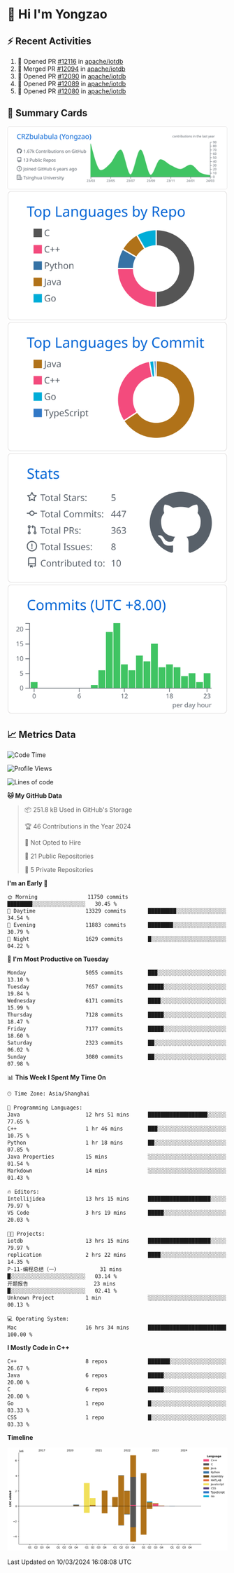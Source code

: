 # 👋 Hi I'm Yongzao

## ⚡ Recent Activities
<!--START_SECTION:activity-->
1. 💪 Opened PR [#12116](https://github.com/apache/iotdb/pull/12116) in [apache/iotdb](https://github.com/apache/iotdb)
2. 🎉 Merged PR [#12094](https://github.com/apache/iotdb/pull/12094) in [apache/iotdb](https://github.com/apache/iotdb)
3. 💪 Opened PR [#12090](https://github.com/apache/iotdb/pull/12090) in [apache/iotdb](https://github.com/apache/iotdb)
4. 💪 Opened PR [#12089](https://github.com/apache/iotdb/pull/12089) in [apache/iotdb](https://github.com/apache/iotdb)
5. 💪 Opened PR [#12080](https://github.com/apache/iotdb/pull/12080) in [apache/iotdb](https://github.com/apache/iotdb)
<!--END_SECTION:activity-->

## 🎑 Summary Cards

[![](https://raw.githubusercontent.com/CRZbulabula/CRZbulabula/main/profile-summary-card-output/github/0-profile-details.svg)](https://github.com/vn7n24fzkq/github-profile-summary-cards)
[![](https://raw.githubusercontent.com/CRZbulabula/CRZbulabula/main/profile-summary-card-output/github/1-repos-per-language.svg)](https://github.com/vn7n24fzkq/github-profile-summary-cards) [![](https://raw.githubusercontent.com/CRZbulabula/CRZbulabula/main/profile-summary-card-output/github/2-most-commit-language.svg)](https://github.com/vn7n24fzkq/github-profile-summary-cards)
[![](https://raw.githubusercontent.com/CRZbulabula/CRZbulabula/main/profile-summary-card-output/github/3-stats.svg)](https://github.com/vn7n24fzkq/github-profile-summary-cards) [![](https://raw.githubusercontent.com/CRZbulabula/CRZbulabula/main/profile-summary-card-output/github/4-productive-time.svg)](https://github.com/vn7n24fzkq/github-profile-summary-cards)

## 📈 Metrics Data

<!--START_SECTION:waka-->
![Code Time](http://img.shields.io/badge/Code%20Time-583%20hrs%2046%20mins-blue)

![Profile Views](http://img.shields.io/badge/Profile%20Views-1-blue)

![Lines of code](https://img.shields.io/badge/From%20Hello%20World%20I%27ve%20Written-25.6%20million%20lines%20of%20code-blue)

**🐱 My GitHub Data** 

> 📦 251.8 kB Used in GitHub's Storage 
 > 
> 🏆 46 Contributions in the Year 2024
 > 
> 🚫 Not Opted to Hire
 > 
> 📜 21 Public Repositories 
 > 
> 🔑 5 Private Repositories 
 > 
**I'm an Early 🐤** 

```text
🌞 Morning                11750 commits       ████████░░░░░░░░░░░░░░░░░   30.45 % 
🌆 Daytime                13329 commits       █████████░░░░░░░░░░░░░░░░   34.54 % 
🌃 Evening                11883 commits       ████████░░░░░░░░░░░░░░░░░   30.79 % 
🌙 Night                  1629 commits        █░░░░░░░░░░░░░░░░░░░░░░░░   04.22 % 
```
📅 **I'm Most Productive on Tuesday** 

```text
Monday                   5055 commits        ███░░░░░░░░░░░░░░░░░░░░░░   13.10 % 
Tuesday                  7657 commits        █████░░░░░░░░░░░░░░░░░░░░   19.84 % 
Wednesday                6171 commits        ████░░░░░░░░░░░░░░░░░░░░░   15.99 % 
Thursday                 7128 commits        █████░░░░░░░░░░░░░░░░░░░░   18.47 % 
Friday                   7177 commits        █████░░░░░░░░░░░░░░░░░░░░   18.60 % 
Saturday                 2323 commits        ██░░░░░░░░░░░░░░░░░░░░░░░   06.02 % 
Sunday                   3080 commits        ██░░░░░░░░░░░░░░░░░░░░░░░   07.98 % 
```


📊 **This Week I Spent My Time On** 

```text
🕑︎ Time Zone: Asia/Shanghai

💬 Programming Languages: 
Java                     12 hrs 51 mins      ███████████████████░░░░░░   77.65 % 
C++                      1 hr 46 mins        ███░░░░░░░░░░░░░░░░░░░░░░   10.75 % 
Python                   1 hr 18 mins        ██░░░░░░░░░░░░░░░░░░░░░░░   07.85 % 
Java Properties          15 mins             ░░░░░░░░░░░░░░░░░░░░░░░░░   01.54 % 
Markdown                 14 mins             ░░░░░░░░░░░░░░░░░░░░░░░░░   01.43 % 

🔥 Editors: 
Intellijidea             13 hrs 15 mins      ████████████████████░░░░░   79.97 % 
VS Code                  3 hrs 19 mins       █████░░░░░░░░░░░░░░░░░░░░   20.03 % 

🐱‍💻 Projects: 
iotdb                    13 hrs 15 mins      ████████████████████░░░░░   79.97 % 
replication              2 hrs 22 mins       ████░░░░░░░░░░░░░░░░░░░░░   14.35 % 
P-11-编程总结（一）             31 mins             █░░░░░░░░░░░░░░░░░░░░░░░░   03.14 % 
开题报告                     23 mins             █░░░░░░░░░░░░░░░░░░░░░░░░   02.41 % 
Unknown Project          1 min               ░░░░░░░░░░░░░░░░░░░░░░░░░   00.13 % 

💻 Operating System: 
Mac                      16 hrs 34 mins      █████████████████████████   100.00 % 
```

**I Mostly Code in C++** 

```text
C++                      8 repos             ███████░░░░░░░░░░░░░░░░░░   26.67 % 
Java                     6 repos             █████░░░░░░░░░░░░░░░░░░░░   20.00 % 
C                        6 repos             █████░░░░░░░░░░░░░░░░░░░░   20.00 % 
Go                       1 repo              █░░░░░░░░░░░░░░░░░░░░░░░░   03.33 % 
CSS                      1 repo              █░░░░░░░░░░░░░░░░░░░░░░░░   03.33 % 
```



**Timeline**

![Lines of Code chart](https://raw.githubusercontent.com/CRZbulabula/CRZbulabula/main/assets/bar_graph.png)


 Last Updated on 10/03/2024 16:08:08 UTC
<!--END_SECTION:waka-->

